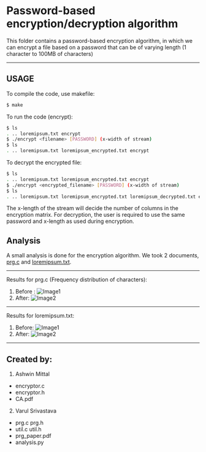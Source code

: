 # Password-based encryption/decryption algorithm

This folder contains a password-based encryption algorithm, in which we can encrypt a file based on a password that can be of varying length (1 character to 100MB of characters)

_______________________________

## USAGE

To compile the code, use makefile:
```bash
$ make
```
To run the code (encrypt):
```bash
$ ls
. .. loremipsum.txt encrypt
$ ./encrypt <filename> [PASSWORD] (x-width of stream)
$ ls
. .. loremipsum.txt loremipsum_encrypted.txt encrypt
```
To decrypt the encrypted file:
```bash
$ ls
. .. loremipsum.txt loremipsum_encrypted.txt encrypt
$ ./encrypt <encrypted_filename> [PASSWORD] (x-width of stream)
$ ls
. .. loremipsum.txt loremipsum_encrypted.txt loremipsum_decrypted.txt encrypt
```
The x-length of the stream will decide the number of columns in the encryption matrix. For decryption, the user is required to use the same password and x-length as used during encryption. 

## Analysis 

A small analysis is done for the encryption algorithm. We took 2 documents, [prg.c](https://github.com/vs666/PiedPiper/blob/master/Encryption/CA_Password_Protect/prg.c) and [loremipsum.txt](https://github.com/vs666/PiedPiper/blob/master/Encryption/CA_Password_Protect/Analysis/loremipsum.txt). 
__________________

Results for prg.c (Frequency distribution of characters):

1. Before : ![Image1](https://github.com/vs666/PiedPiper/blob/master/Encryption/CA_Password_Protect/Analysis/prg(c-code).png)
2. After: ![Image2](https://github.com/vs666/PiedPiper/blob/master/Encryption/CA_Password_Protect/Analysis/prg(encrypted).png)

_______________
Results for loremipsum.txt:

1. Before: ![Image1](https://github.com/vs666/PiedPiper/blob/master/Encryption/CA_Password_Protect/Analysis/loremipsum.png)
2. After: ![Image2](https://github.com/vs666/PiedPiper/blob/master/Encryption/CA_Password_Protect/Analysis/loremipsum(encrypted).png)

_________________________

## Created by:

1. Ashwin Mittal
- encryptor.c 
- encryptor.h
- CA.pdf

2. Varul Srivastava
- prg.c prg.h
- util.c util.h
- prg_paper.pdf
- analysis.py